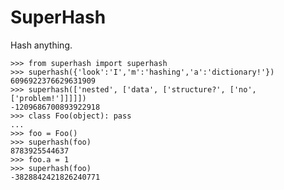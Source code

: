 SuperHash
=========

Hash anything.

	>>> from superhash import superhash
	>>> superhash({'look':'I','m':'hashing','a':'dictionary!'})
	6096922376629631909
	>>> superhash(['nested', ['data', ['structure?', ['no', ['problem!']]]]])
	-1209686700893922918
	>>> class Foo(object): pass
	... 
	>>> foo = Foo()
	>>> superhash(foo)
	8783925544637
	>>> foo.a = 1
	>>> superhash(foo)
	-3828842421826240771


